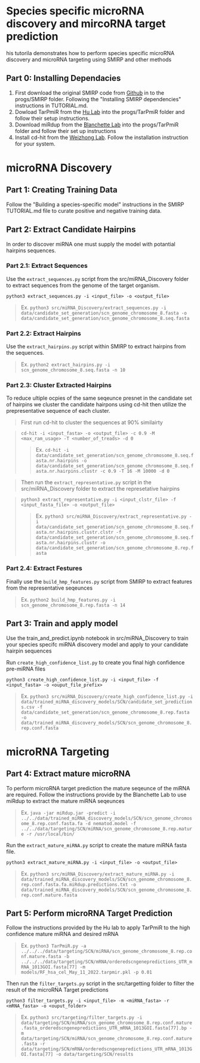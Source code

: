 # Species specific microRNA discovery and mircoRNA target prediction

his tutorila demonstrates how to perform species specific microRNA discovery and microRNA targeting using SMIRP and other methods

## Part 0: Installing Dependacies

1. First download the original SMIRP code from [Github](https://github.com/jrgreen7/SMIRP) in to the progs/SMIRP folder. Following the "Installing SMIRP dependencies" instructions in TUTORIAL.md.
2. Dowload TarPmiR from the [Hu Lab](http://hulab.ucf.edu/research/projects/miRNA/TarPmiR/)  into the progs/TarPmiR folder and follow their setup instructions.
3. Download miRdup from the [Blanchette Lab](https://www.cs.mcgill.ca/~blanchem/mirdup/) into the progs/TarPmiR folder and follow their set up instructions
4. Install cd-hit from the [Weizhong Lab](https://github.com/weizhongli/cdhit). Follow the installation instruction for your system.

# microRNA Discovery

## Part 1: Creating Training Data

Follow the "Building a species-specific model" instructions in the SMIRP TUTORIAL.md file to curate positive and negative training data.

## Part 2: Extract Candidate Hairpins
In order to discover miRNA one must supply the model with potantial hairpins sequences.

### Part 2.1: Extract Sequences
Use the `extract_sequences.py` script from the src/miRNA_Discovery folder to extract sequences from the genome of the target organism.

`python3 extract_sequences.py -i <input_file> -o <output_file>`
>Ex. ```python3 src/miRNA_Discovery/extract_sequences.py -i data/candidate_set_generation/scn_genome_chromosome_8.fasta -o data/candidate_set_generation/scn_genome_chromosome_8.seq.fasta```
### Part 2.2: Extract Hairpins
Use the `extract_hairpins.py` script within SMIRP to extract hairpins from the sequences.
>Ex. ```python2 extract_hairpins.py -i scn_genome_chromosome_8.seq.fasta -n 10```

### Part 2.3: Cluster Extracted Hairpins
To reduce ultiple ocpies of the same seqeunce presnet in the candidate set of hairpins we cluster the candidate hairpons using cd-hit then utilize the prepresentative sequence of each cluster.
> First run cd-hit to cluster the sequences at 90% similairty

>`cd-hit -i <input_fasta> -o <output_file> -c 0.9 -M <max_ram_usage> -T <number_of_treads> -d 0`
>>Ex. ```cd-hit -i data/candidate_set_generation/scn_genome_chromosome_8.seq.fasta.nr.hairpins -o data/candidate_set_generation/scn_genome_chromosome_8.seq.fasta.nr.hairpins.clustr -c 0.9 -T 16 -M 10000 -d 0```

> Then run the `extract_representative.py` script in the src/miRNA_Discovery folder to extract the represetative hairpins

>`python3 extract_representative.py -i <input_clstr_file> -f <input_fasta_file> -o <output_file>`
>>Ex. ``python3 src/miRNA_Discovery/extract_representative.py -i data/candidate_set_generation/scn_genome_chromosome_8.seq.fasta.nr.hairpins.clustr.clstr -f data/candidate_set_generation/scn_genome_chromosome_8.seq.fasta.nr.hairpins.clustr -o data/candidate_set_generation/scn_genome_chromosome_8.rep.fasta``

### Part 2.4: Extract Festures
Finally use the `build_hmp_features.py` script from SMIRP to extract features from the representative seqeunces

>Ex. `python2 build_hmp_features.py -i scn_genome_chromosome_8.rep.fasta -n 14`

## Part 3: Train and apply model
Use the train_and_predict.ipynb notebook in src/miRNA_Discovery to train your species specifc miRNA discovery model and apply to your candidate hairpin sequences

Run `create_high_confidence_list.py` to create you final high confidence pre-miRNA files

`python3 create_high_confidence_list.py -i <input_file> -f <input_fasta> -o <ouput_file_prefix>`
> Ex. `python3 src/miRNA_Discovery/create_high_confidence_list.py -i data/trained_miRNA_discovery_models/SCN/candidate_set_predictions.csv -f data/candidate_set_generation/scn_genome_chromosome_8.rep.fasta -o data/trained_miRNA_discovery_models/SCN/scn_genome_chromosome_8.rep.conf.fasta`

# microRNA Targeting

## Part 4: Extract mature microRNA
To perform microRNA target prediction the mature seqeunce of the miRNA are required. Follow the instructions provide by the Blanchette Lab to use miRdup to extract the mature miRNA seqeunces

>Ex. `java -jar miRdup.jar -predict -i ../../data/trained_miRNA_discovery_models/SCN/scn_genome_chromosome_8.rep.conf.fasta.fa -d nematod.model -f ../../data/targeting/SCN/miRNA/scn_genome_chromosome_8.rep.mature -r /usr/local/bin/`

Run the `extract_mature_miRNA.py` script to create the mature miRNA fasta file.

`python3 extract_mature_miRNA.py -i <input_file> -o <output_file>`
>Ex. `python3 src/miRNA_Discovery/extract_mature_miRNA.py -i data/trained_miRNA_discovery_models/SCN/scn_genome_chromosome_8.rep.conf.fasta.fa.miRdup.predictions.txt -o data/trained_miRNA_discovery_models/SCN/scn_genome_chromosome_8.rep.conf.mature.fasta`

## Part 5: Perform microRNA Target Prediction

Follow the instructions provided by the Hu lab to apply TarPmiR to the high confidence mature miRNA and desired mRNA
>Ex. `python3 TarPmiR.py -a ../../../data/targeting/SCN/miRNA/scn_genome_chromosome_8.rep.conf.mature.fasta -b ../../../data/targeting/SCN/mRNA/orderedscngenepredictions_UTR_mRNA_1013GOI.fasta[77] -m models/RF_hsa_cel_May_11_2022.tarpmir.pkl -p 0.01`

Then run the `filter_targets.py` script in the src/targetting folder to filter the result of the microRNA Target predictions

`python3 filter_targets.py -i <input_file> -m <miRNA_fasta> -r <mRNA_fasta> -o <ouput_folder>`

> Ex. `python3 src/targeting/filter_targets.py -i data/targeting/SCN/miRNA/scn_genome_chromosome_8.rep.conf.mature.fasta_orderedscngenepredictions_UTR_mRNA_1013GOI.fasta[77].bp -m data/targeting/SCN/miRNA/scn_genome_chromosome_8.rep.conf.mature.fasta -r data/targeting/SCN/mRNA/orderedscngenepredictions_UTR_mRNA_1013GOI.fasta[77] -o data/targeting/SCN/results`
